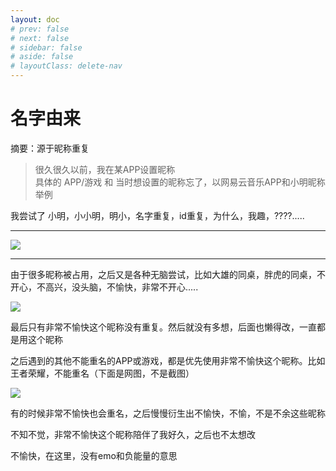 ```yaml
---
layout: doc
# prev: false
# next: false
# sidebar: false
# aside: false
# layoutClass: delete-nav
---
```


# 名字由来
摘要：源于昵称重复
> 很久很久以前，我在某APP设置昵称 <br>
> 具体的 APP/游戏 和 当时想设置的昵称忘了，以网易云音乐APP和小明昵称举例

我尝试了 小明，小小明，明小，名字重复，id重复，为什么，我趣，????..... 

------

![](https://user-images.githubusercontent.com/101487905/211132451-e4f08849-4ee0-411f-8882-7c84a3862146.gif)

------

由于很多昵称被占用，之后又是各种无脑尝试，比如大雄的同桌，胖虎的同桌，不开心，不高兴，没头脑，不愉快，非常不开心.....

![](https://user-images.githubusercontent.com/101487905/211133219-7f840601-6a2f-4aab-a3d0-e8ab7b189f99.png)

最后只有非常不愉快这个昵称没有重复。然后就没有多想，后面也懒得改，一直都是用这个昵称

之后遇到的其他不能重名的APP或游戏，都是优先使用非常不愉快这个昵称。比如王者荣耀，不能重名（下面是网图，不是截图）

![](https://user-images.githubusercontent.com/101487905/211133769-74cc86ce-190b-48d7-80ee-4b7b80825734.png)

有的时候非常不愉快也会重名，之后慢慢衍生出不愉快，不愉，不是不余这些昵称

不知不觉，非常不愉快这个昵称陪伴了我好久，之后也不太想改

不愉快，在这里，没有emo和负能量的意思